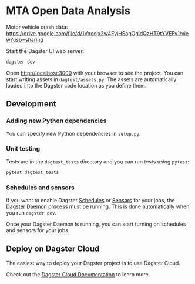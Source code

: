 # MTA Open Data Analysis

Motor vehicle crash data: <https://drive.google.com/file/d/1Vqcejx2w4FyjHSagOgidQzHT9tYVEFv1/view?usp=sharing>

Start the Dagster UI web server:

```bash
dagster dev
```

Open <http://localhost:3000> with your browser to see the project. You can start writing assets in `dagtest/assets.py`. The assets are automatically loaded into the Dagster code location as you define them.

## Development

### Adding new Python dependencies

You can specify new Python dependencies in `setup.py`.

### Unit testing

Tests are in the `dagtest_tests` directory and you can run tests using `pytest`:

```bash
pytest dagtest_tests
```

### Schedules and sensors

If you want to enable Dagster [Schedules](https://docs.dagster.io/concepts/partitions-schedules-sensors/schedules) or [Sensors](https://docs.dagster.io/concepts/partitions-schedules-sensors/sensors) for your jobs, the [Dagster Daemon](https://docs.dagster.io/deployment/dagster-daemon) process must be running. This is done automatically when you run `dagster dev`.

Once your Dagster Daemon is running, you can start turning on schedules and sensors for your jobs.

## Deploy on Dagster Cloud

The easiest way to deploy your Dagster project is to use Dagster Cloud.

Check out the [Dagster Cloud Documentation](https://docs.dagster.cloud) to learn more.
